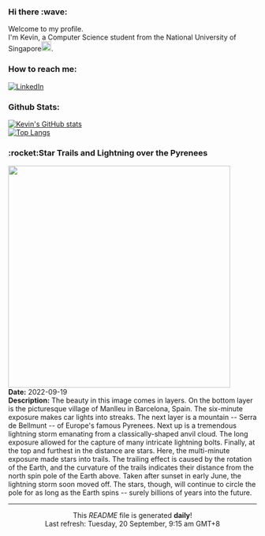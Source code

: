 <h3>Hi there :wave:</h3>

Welcome to my profile.   
I'm Kevin, a Computer Science student from the National University of Singapore<img src="https://img.icons8.com/color/96/000000/singapore-circular.png" width="20px"/>.</p>

<h3>How to reach me: </h3>
<a href="https://www.linkedin.com/in/kevin-foong/"><img alt="LinkedIn" src="https://img.shields.io/badge/linkedin-%230077B5.svg?&style=for-the-badge&logo=linkedin&logoColor=white" /></a> 

<h3>Github Stats: </h3> 

[![Kevin's GitHub stats](https://github-readme-stats.vercel.app/api?username=kevin9foong&theme=tokyonight)](https://github.com/anuraghazra/github-readme-stats) <br/>
[![Top Langs](https://github-readme-stats.vercel.app/api/top-langs/?username=kevin9foong&layout=compact&theme=tokyonight)](https://github.com/anuraghazra/github-readme-stats)

<h3>:rocket:Star Trails and Lightning over the Pyrenees</h3> 
<img width="450" src="https:&#x2F;&#x2F;apod.nasa.gov&#x2F;apod&#x2F;image&#x2F;2209&#x2F;LightningStarTrails_Llimos_5184.jpg" /><br/>
<b>Date:</b> 2022-09-19<br/>
<b>Description:</b> The beauty in this image comes in layers. On the bottom layer is the picturesque village of Manlleu in Barcelona, Spain.  The six-minute exposure makes car lights into streaks. The next layer is a mountain -- Serra de Bellmunt -- of Europe&#39;s famous Pyrenees. Next up is a tremendous lightning storm emanating from a classically-shaped anvil cloud. The long exposure allowed for the capture of many intricate lightning bolts.  Finally, at the top and furthest in the distance are stars.  Here, the multi-minute exposure made stars into trails.  The trailing effect is caused by the rotation of the Earth, and the curvature of the trails indicates their distance from the north spin pole of the Earth above. Taken after sunset in early June, the lightning storm soon moved off.  The stars, though, will continue to circle the pole for as long as the Earth spins -- surely billions of years into the future.<br/>

------------
<p align="center">This <i>README</i> file is generated <b>daily</b>!</br>
Last refresh: Tuesday, 20 September, 9:15 am GMT+8<br />